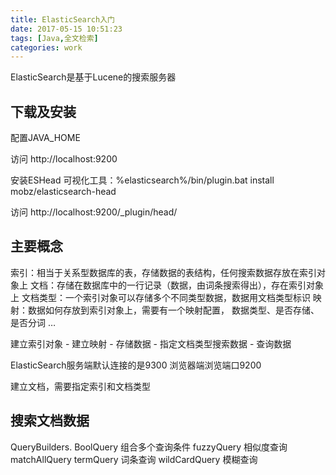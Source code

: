 ```yaml
---
title: ElasticSearch入门
date: 2017-05-15 10:51:23
tags: [Java,全文检索]
categories: work
---
```


ElasticSearch是基于Lucene的搜索服务器 


<!-- more-->

## 下载及安装
配置JAVA_HOME 

访问 http://localhost:9200  


安装ESHead 可视化工具：%elasticsearch%/bin/plugin.bat install mobz/elasticsearch-head

访问  http://localhost:9200/_plugin/head/


## 主要概念
索引：相当于关系型数据库的表，存储数据的表结构，任何搜索数据存放在索引对象上
文档：存储在数据库中的一行记录（数据，由词条搜索得出），存在索引对象上
文档类型：一个索引对象可以存储多个不同类型数据，数据用文档类型标识
映射：数据如何存放到索引对象上，需要有一个映射配置， 数据类型、是否存储、是否分词 …

建立索引对象 - 建立映射 - 存储数据 - 指定文档类型搜索数据 - 查询数据


ElasticSearch服务端默认连接的是9300
浏览器端浏览端口9200

建立文档，需要指定索引和文档类型


## 搜索文档数据
QueryBuilders.
BoolQuery 组合多个查询条件
fuzzyQuery 相似度查询
matchAllQuery
termQuery 词条查询
wildCardQuery 模糊查询


























